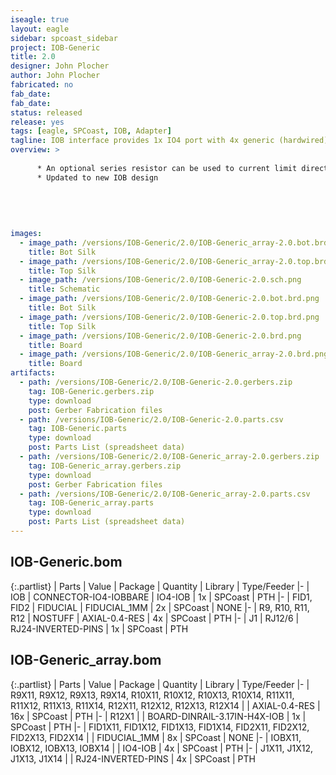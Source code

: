 ```yaml
---
iseagle: true
layout: eagle
sidebar: spcoast_sidebar
project: IOB-Generic
title: 2.0
designer: John Plocher
author: John Plocher
fabricated: no
fab_date: 
fab_date: 
status: released
release: yes
tags: [eagle, SPCoast, IOB, Adapter]
tagline: IOB interface provides 1x IO4 port with 4x generic (hardwired) Input or Output i/o lines.
overview: >
    
      * An optional series resistor can be used to current limit directly connected LEDs
      * Updated to new IOB design
    
    
    
    
    
images:
  - image_path: /versions/IOB-Generic/2.0/IOB-Generic_array-2.0.bot.brd.png
    title: Bot Silk
  - image_path: /versions/IOB-Generic/2.0/IOB-Generic_array-2.0.top.brd.png
    title: Top Silk
  - image_path: /versions/IOB-Generic/2.0/IOB-Generic-2.0.sch.png
    title: Schematic
  - image_path: /versions/IOB-Generic/2.0/IOB-Generic-2.0.bot.brd.png
    title: Bot Silk
  - image_path: /versions/IOB-Generic/2.0/IOB-Generic-2.0.top.brd.png
    title: Top Silk
  - image_path: /versions/IOB-Generic/2.0/IOB-Generic-2.0.brd.png
    title: Board
  - image_path: /versions/IOB-Generic/2.0/IOB-Generic_array-2.0.brd.png
    title: Board
artifacts:
  - path: /versions/IOB-Generic/2.0/IOB-Generic-2.0.gerbers.zip
    tag: IOB-Generic.gerbers.zip
    type: download
    post: Gerber Fabrication files
  - path: /versions/IOB-Generic/2.0/IOB-Generic-2.0.parts.csv
    tag: IOB-Generic.parts
    type: download
    post: Parts List (spreadsheet data)
  - path: /versions/IOB-Generic/2.0/IOB-Generic_array-2.0.gerbers.zip
    tag: IOB-Generic_array.gerbers.zip
    type: download
    post: Gerber Fabrication files
  - path: /versions/IOB-Generic/2.0/IOB-Generic_array-2.0.parts.csv
    tag: IOB-Generic_array.parts
    type: download
    post: Parts List (spreadsheet data)
---
```


## IOB-Generic.bom

{:.partlist}
| Parts | Value | Package | Quantity | Library | Type/Feeder
|-
| IOB | CONNECTOR-IO4-IOBBARE | IO4-IOB | 1x | SPCoast | PTH
|-
| FID1, FID2 | FIDUCIAL | FIDUCIAL_1MM | 2x | SPCoast | NONE
|-
| R9, R10, R11, R12 | NOSTUFF | AXIAL-0.4-RES | 4x | SPCoast | PTH
|-
| J1 | RJ12/6 | RJ24-INVERTED-PINS | 1x | SPCoast | PTH

## IOB-Generic_array.bom

{:.partlist}
| Parts | Value | Package | Quantity | Library | Type/Feeder
|-
| R9X11, R9X12, R9X13, R9X14, R10X11, R10X12, R10X13, R10X14, R11X11, R11X12, R11X13, R11X14, R12X11, R12X12, R12X13, R12X14 |  | AXIAL-0.4-RES | 16x | SPCoast | PTH
|-
| R12X1 |  | BOARD-DINRAIL-3.17IN-H4X-IOB | 1x | SPCoast | PTH
|-
| FID1X11, FID1X12, FID1X13, FID1X14, FID2X11, FID2X12, FID2X13, FID2X14 |  | FIDUCIAL_1MM | 8x | SPCoast | NONE
|-
| IOBX11, IOBX12, IOBX13, IOBX14 |  | IO4-IOB | 4x | SPCoast | PTH
|-
| J1X11, J1X12, J1X13, J1X14 |  | RJ24-INVERTED-PINS | 4x | SPCoast | PTH
